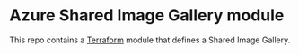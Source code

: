 # Azure Shared Image Gallery module

This repo contains a [Terraform](https://www.terraform.io/) module that defines a Shared Image Gallery. 